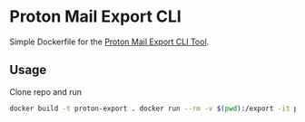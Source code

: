 # Proton Mail Export CLI

Simple Dockerfile for the [Proton Mail Export CLI Tool](https://proton.me/support/proton-mail-export-tool).

## Usage

Clone repo and run

```bash
docker build -t proton-export . docker run --rm -v $(pwd):/export -it proton-export
```
